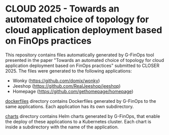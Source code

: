 # CLOUD 2025 - Towards an automated choice of topology for cloud application deployment based on FinOps practices

This repository contains files automatically generated by G-FinOps tool presented in the paper "Towards an automated choice of topology for cloud application deployment based on FinOps practices" submitted to CLOSER 2025. The files were generated to the following applications:

- Wonky (https://github.com/domix/wonky)
- Jeeshop (https://github.com/RealJeeshop/jeeshop)
- Homepage (https://github.com/gethomepage/homepage)

[dockerfiles](./dockerfiles/) directory contains Dockerfiles generated by G-FinOps to the same applications. Each application has its own subdirectory.

[charts](./charts/) directory contains Helm charts generated by G-FinOps, that enable the deploy of these applications to a Kubernetes cluster. Each chart is inside a subdirectory with the name of the application.
